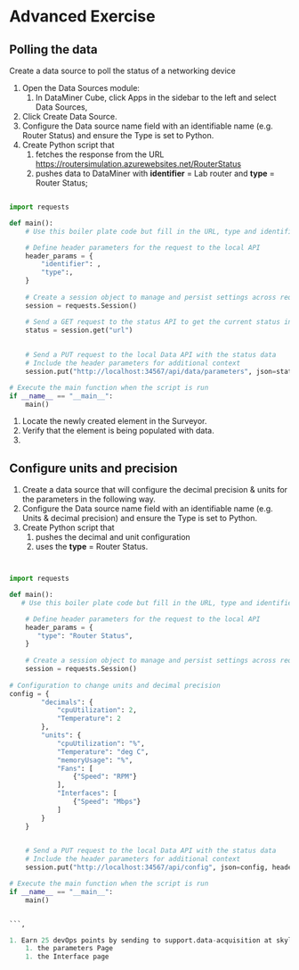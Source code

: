 # Advanced Exercise

## Polling the data

Create a data source to poll the status of a networking device

1. Open the Data Sources module:
   1. In DataMiner Cube, click Apps in the sidebar to the left and select Data Sources,
1. Click Create Data Source.
1. Configure the Data source name field with an identifiable name (e.g. Router Status) and ensure the Type is set to Python.
1. Create Python script that
   1. fetches the response from the URL <https://routersimulation.azurewebsites.net/RouterStatus>
   1. pushes data to DataMiner with **identifier** = Lab router and **type** = Router Status;

```python

import requests

def main():
    # Use this boiler plate code but fill in the URL, type and identifier

    # Define header parameters for the request to the local API
    header_params = {
        "identifier": , 
        "type":,
    }
    
    # Create a session object to manage and persist settings across requests
    session = requests.Session()

    # Send a GET request to the status API to get the current status in JSON format
    status = session.get("url")
    
    
    # Send a PUT request to the local Data API with the status data
    # Include the header parameters for additional context
    session.put("http://localhost:34567/api/data/parameters", json=status.json(), headers=header_params) 

# Execute the main function when the script is run
if __name__ == "__main__":
    main()

```

1. Locate the newly created element in the Surveyor.
1. Verify that the element is being populated with data.
1.

## Configure units and precision

1. Create a data source that will configure the decimal precision & units for the parameters in the following way.
1. Configure the Data source name field with an identifiable name (e.g. Units & decimal precision) and ensure the Type is set to Python.
1. Create Python script that
   1. pushes the decimal and unit configuration
   1. uses the **type** = Router Status.  

```python


import requests

def main():
   # Use this boiler plate code but fill in the URL, type and identifier

    # Define header parameters for the request to the local API
    header_params = {
       "type": "Router Status",
    }
    
    # Create a session object to manage and persist settings across requests
    session = requests.Session()
    
# Configuration to change units and decimal precision    
config = {
        "decimals": {
            "cpuUtilization": 2,
            "Temperature": 2
        },
        "units": {
            "cpuUtilization": "%",
            "Temperature": "deg C",
            "memoryUsage": "%",
            "Fans": [
                {"Speed": "RPM"}
            ],
            "Interfaces": [
                {"Speed": "Mbps"}
            ]
        }
    }

   
    # Send a PUT request to the local Data API with the status data
    # Include the header parameters for additional context
    session.put("http://localhost:34567/api/config", json=config, headers=header_params) 

# Execute the main function when the script is run
if __name__ == "__main__":
    main()


```,

1. Earn 25 devOps points by sending to support.data-acquisition at skyline.be a screenshot of
    1. the parameters Page
    1. the Interface page
